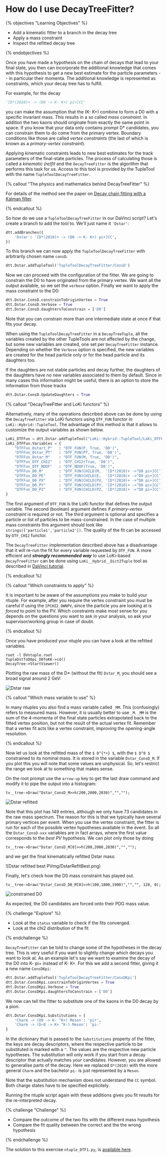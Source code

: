 # How do I use DecayTreeFitter?

{% objectives "Learning Objectives" %}

* Add a kinematic fitter to a branch in the decay tree
* Apply a mass constraint
* Inspect the refitted decay tree

{% endobjectives %} 

Once you have made a hypothesis on the chain of decays that lead to your final state, you then can incorporate the additional knowledge that comes with this hypothesis to get a new best estimate for the particle parameters -- in particular their momenta. The additional knowledge is represented as constraints, which your decay tree has to fulfill.

For example, for the decay
```python
'[D*(2010)+ -> (D0 -> K- K+) pi+]CC'
```
you can make the assumption that the (K- K+) combine to form a D0 with a specific invariant mass. This results in a so called *mass constraint*. In addition the two kaons should originate from exactly the same point in space. If you know that your data only contains prompt D\* candidates, you can constrain them to do come from the primary vertex. Boundary conditions like those are called *vertex constraints* (the last of which is known as a *primary-vertex constraint*).

Applying kinematic constraints leads to new best estimates for the track parameters of the final-state particles. The process of calculating those is called a *kinematic (re)fit* and the `DecayTreeFitter` is the algorithm that performs this task for us. Access to this tool is provided by the TupleTool with the name `TupleToolDecayTreeFitter`.

{% callout "The physics and mathematics behind DecayTreeFitter" %}

For details of the method see the paper on [Decay chain fitting with a Kalman 
filter](https://arxiv.org/abs/physics/0503191).

{% endcallout %} 

So how do we use a `TupleToolDecayTreeFitter` in our DaVinci script? Let's create a branch to add the tool to. We'll just name it `'Dstar'`:
```python
dtt.addBranches({
    'Dstar': '[D*(2010)+ -> (D0 -> K- K+) pi+]CC',
})
```
To this branch we can now apply the `TupleToolDecayTreeFitter` with arbitrarily chosen name `consD`.
```python
dtt.Dstar.addTupleTool('TupleToolDecayTreeFitter/ConsD')
```
Now we can proceed with the configuration of the fitter. We are going to constrain the D0 to have originated from the primary vertex. We want all the output available, so we set the `verbose` option. Finally we want to apply the mass constraint to the D0:
```python
dtt.Dstar.ConsD.constrainToOriginVertex = True
dtt.Dstar.ConsD.Verbose = True
dtt.Dstar.ConsD.daughtersToConstrain = ['D0']
```
Note that you can constrain more than one intermediate state at once if that fits your decay.

When using the `TupleToolDecayTreeFitter` in a `DecayTreeTuple`, all the variables created by the other TupleTools are not affected by the change, but some new variables are created, one set per `DecayTreeFitter` instance. Depending on whether the `Verbose` option is specified, the new variables are created for the head particle only or for the head particle and its daughters too.

If the daughters are not stable particles and decay further, the daughters of the daughters have no new variables associated to them by default.
Since in many cases this information might be useful, there is an option to store the information from those tracks
```python
dtt.Dstar.ConsD.UpdateDaughters = True
```

{% callout "DecayTreeFitter and LoKi functors" %}

Alternatively, many of the operations described above can be done by using the 
`DecayTreeFitter` via LoKi functors using `DTF_FUN` functor in `LoKi::Hybrid::TupleTool`.
The advantage of this method is that it allows to customize the output variables as shown below.
```python
LoKi_DTFFun = dtt.Dstar.addTupleTool("LoKi::Hybrid::TupleTool/LoKi_DTFFun")
LoKi_DTFFun.Variables = {
    "DTFFun_Dstart_P"   : "DTF_FUN(P, True, 'D0')",
    "DTFFun_Dstar_PT"   : "DTF_FUN(PT, True, 'D0')",
    "DTFFun_Dstar_M"    : "DTF_FUN(M, True, 'D0')",
    "DTFFun_DTF_CHI2"   : "DTF_CHI2(True, 'D0')",
    "DTFFun_DTF_NDOF"   : "DTF_NDOF(True, 'D0')",
    "DTFFun_D0_M"       : "DTF_FUN(CHILD(M,  '[D*(2010)+ ->^D0 pi+]CC'), True, 'D0')",
    "DTFFun_D0_PE"      : "DTF_FUN(CHILD(E,  '[D*(2010)+ ->^D0 pi+]CC'), True, 'D0')",
    "DTFFun_D0_PX"      : "DTF_FUN(CHILD(PX, '[D*(2010)+ ->^D0 pi+]CC'), True, 'D0')",
    "DTFFun_D0_PY"      : "DTF_FUN(CHILD(PY, '[D*(2010)+ ->^D0 pi+]CC'), True, 'D0')",
    "DTFFun_D0_PZ"      : "DTF_FUN(CHILD(PZ, '[D*(2010)+ ->^D0 pi+]CC'), True, 'D0')"
}
```
The first argument of `DTF_FUN` is the LoKi functor that defines the output variable. The second (boolean) argument defines if *primary-vertex constraint* is required or not. 
The third argument is optional and specifies a particle or list of particles to be mass-constrained. In the case of multiple mass constraints this argument should look like `strings(['particle1','particle2'])`. 
The quality of the fit can be accessed by `DTF_CHI2` functor. 

The `DecayTreeFitter` implementation described above has a disadvantage that it will re-run the fit for every variable requested by `DTF_FUN`. A more efficient and ***strongly recommended way*** to use LoKi-based `DecayTreeFitter` can be done using `LoKi__Hybrid__Dict2Tuple` tool as described in [DaVinci tutorial](https://twiki.cern.ch/twiki/bin/view/LHCb/DaVinciTutorial9b).

{% endcallout %} 

{% callout "Which constraints to apply" %}

It is important to be aware of the assumptions you make to build your ntuple. For 
example, after you require the vertex constraint you must be careful if using 
the `IPCHI2_OWNPV`, since the particle you are looking at is *forced* to point 
to the PV. Which constraints make most sense for you depends on the questions 
you want to ask in your analysis, so ask your supervisor/working group in case 
of doubt.

{% endcallout %} 

Once you have produced your ntuple you can have a look at the refitted variables.
```shell
root -l DVntuple.root
TupleDstToD0pi_D0ToKK->cd()
DecayTree->StartViewer()
```
Plotting the raw mass of the D* (without the fit) `Dstar_M`, you should see a broad signal around 2 GeV:

![Dstar raw](img/DstarRaw.png)

{% callout "Which mass variable to use" %}

In many ntuples you also find a mass variable called `_MM`. This (confusingly) 
refers to measured mass. However, it is usually better to use `_M`. `_MM` is 
the sum of the 4-momenta of the final state particles extrapolated back to the 
fitted vertex position, but not the result of the actual vertex fit. Remember that
a vertex fit acts like a vertex constraint, improving the opening-angle resolution.

{% endcallout %} 


Now let us look at the refitted mass of the `$ D^{*+} $`, with the `$ D^0 $` constrained to its nominal mass.
It is stored in the variable `Dstar_ConsD_M`.
If you plot this you will note that some values are unphysical.
So, let's restrict the range we look at to something that makes sense.

On the root prompt use the `arrow-up` key to get the last draw command and modify it to pipe the output into a histogram:
```shell
tv__tree->Draw("Dstar_ConsD_M>>h(200,2000,2030)","","");
```

![Dstar refitted](img/DstarRefit.png)

Note that this plot has 149 entries, although we only have 73 candidates in the raw mass spectrum. The reason for this is that we typically have several primary vertices per event. When you use the vertex constraint, the fitter is run for each of the possible vertex hypotheses available in the event. So all the `Dstar_ConsD-xxx` variables are in fact arrays, where the first value corresponds to the *best PV* hypothesis. We can plot only those by doing
```shell
tv__tree->Draw("Dstar_ConsD_M[0]>>h(200,2000,2030)","","");
```
and we get the final kinematically refitted Dstar mass:

![Dstar refitted best PVmg/DstarRefitBest.png)

Finally, let's check how the D0 mass constraint has played out.

```shell
tv__tree->Draw("Dstar_ConsD_D0_M[0]>>h(100,1800,1900)","","", 128, 0);
```

![constrained D0](img/D0Refit.png)

As expected, the D0 candidates are forced onto their PDG mass value.


{% challenge "Explore" %}

* Look at the `status` variable to check if the fits converged.
* Look at the chi2 distribution of the fit

{% endchallenge %} 

`DecayTreeFitter` can be told to change some of the hypotheses in the decay tree. This is very useful if you want to slightly change which decays you want to look at. As an example let's say we want to examine the decay of the D0 into K- pi+ instead of K- K+. For this we add a second fitter, giving it a new name `ConsDKpi`:
```python
dtt.Dstar.addTupleTool('TupleToolDecayTreeFitter/ConsDKpi')
dtt.Dstar.ConsDKpi.constrainToOriginVertex = True
dtt.Dstar.ConsDKpi.Verbose = True
dtt.Dstar.ConsDKpi.daughtersToConstrain = ['D0']
```
We now can tell the fitter to substitute one of the kaons in the D0 decay by a pion.
```python
dtt.Dstar.ConsDKpi.Substitutions = {
    'Charm -> (D0 -> K- ^K+) Meson': 'pi+',
    'Charm -> (D~0 -> K+ ^K-) Meson': 'pi-'
}
```
In the dictionary that is passed to the `Substitutions` property of the fitter, the keys are decay descriptors, where the respective particle to be substituted is marked with a `^`. The values are the respective new particle hypotheses. The substitution will only work if you start from a decay descriptor that actually matches your candidates. However, you are allowed to generalise parts of the decay. Here we replaced `D*(2010)` with the more general `Charm` and the bachelor `pi-` is just represented by a `Meson`.

Note that the substitution mechanism does not understand the `CC` symbol. Both charge states have to be specified explicitely.

Running the ntuple script again with these additions gives you fit results for the re-interpreted decay.

{% challenge "Challenge" %}

* Compare the outcome of the two fits with the different mass hypothesis
* Compare the fit quality between the correct and the the wrong hypothesis

{% endchallenge %} 


The solution to this exercise `ntuple_DTF1.py`, is [available
here](./code/decay-tree-fitter/ntuple_DTF1.py).
